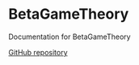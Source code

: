 # BetaGameTheory

Documentation for BetaGameTheory

[GitHub repository](https://github.com/sylvaticus/BetaGameTheory.jl)
 